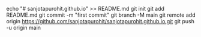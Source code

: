 echo "# sanjotapurohit.github.io" >> README.md
git init
git add README.md
git commit -m "first commit"
git branch -M main
git remote add origin https://github.com/sanjotapurohit/sanjotapurohit.github.io.git
git push -u origin main
